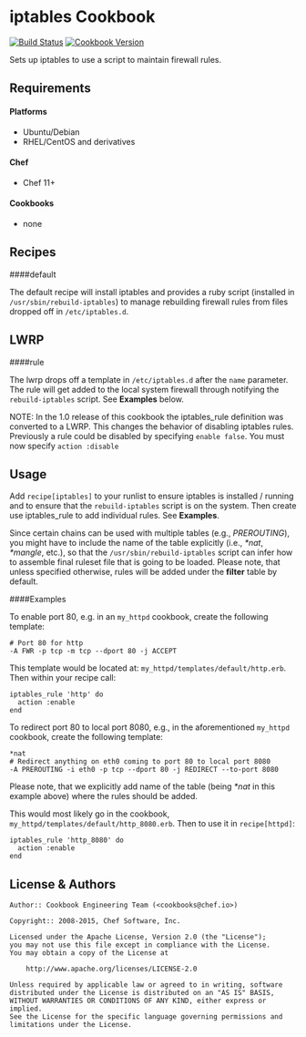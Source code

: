 iptables Cookbook
=================

[![Build Status](https://travis-ci.org/chef-cookbooks/iptables.svg?branch=master)](https://travis-ci.org/chef-cookbooks/iptables)
[![Cookbook Version](https://img.shields.io/cookbook/v/iptables.svg)](https://supermarket.chef.io/cookbooks/iptables)

Sets up iptables to use a script to maintain firewall rules.

Requirements
------------
#### Platforms
* Ubuntu/Debian
* RHEL/CentOS and derivatives

#### Chef
- Chef 11+

#### Cookbooks
- none


Recipes
-------

####default

The default recipe will install iptables and provides a ruby script
(installed in `/usr/sbin/rebuild-iptables`) to manage rebuilding
firewall rules from files dropped off in `/etc/iptables.d`.

LWRP
----

####rule

The lwrp drops off a template in `/etc/iptables.d` after the
`name` parameter. The rule will get added to the local system firewall
through notifying the `rebuild-iptables` script. See __Examples__ below.

NOTE: In the 1.0 release of this cookbook the iptables_rule definition was converted
to a LWRP.  This changes the behavior of disabling iptables rules.  Previously a rule
could be disabled by specifying `enable false`.  You must now specify `action :disable`

Usage
-----

Add `recipe[iptables]` to your runlist to ensure iptables is installed / running
and to ensure that the `rebuild-iptables` script is on the system.
Then create use iptables_rule to add individual rules. See __Examples__.

Since certain chains can be used with multiple tables (e.g., _PREROUTING_),
you might have to include the name of the table explicitly (i.e., _*nat_,
_*mangle_, etc.), so that the `/usr/sbin/rebuild-iptables` script can infer
how to assemble final ruleset file that is going to be loaded. Please note,
that unless specified otherwise, rules will be added under the __filter__
table by default.

####Examples

To enable port 80, e.g. in an `my_httpd` cookbook, create the following
template:

    # Port 80 for http
    -A FWR -p tcp -m tcp --dport 80 -j ACCEPT

This template would be located at:
`my_httpd/templates/default/http.erb`. Then within your recipe call:

    iptables_rule 'http' do
      action :enable
    end

To redirect port 80 to local port 8080, e.g., in the aforementioned `my_httpd`
cookbook, create the following template:

    *nat
    # Redirect anything on eth0 coming to port 80 to local port 8080
    -A PREROUTING -i eth0 -p tcp --dport 80 -j REDIRECT --to-port 8080

Please note, that we explicitly add name of the table (being _*nat_ in this
example above) where the rules should be added.

This would most likely go in the cookbook,
`my_httpd/templates/default/http_8080.erb`. Then to use it in
`recipe[httpd]`:

    iptables_rule 'http_8080' do
      action :enable
    end


License & Authors
-----------------
```
Author:: Cookbook Engineering Team (<cookbooks@chef.io>)

Copyright:: 2008-2015, Chef Software, Inc.

Licensed under the Apache License, Version 2.0 (the "License");
you may not use this file except in compliance with the License.
You may obtain a copy of the License at

    http://www.apache.org/licenses/LICENSE-2.0

Unless required by applicable law or agreed to in writing, software
distributed under the License is distributed on an "AS IS" BASIS,
WITHOUT WARRANTIES OR CONDITIONS OF ANY KIND, either express or implied.
See the License for the specific language governing permissions and
limitations under the License.
```
